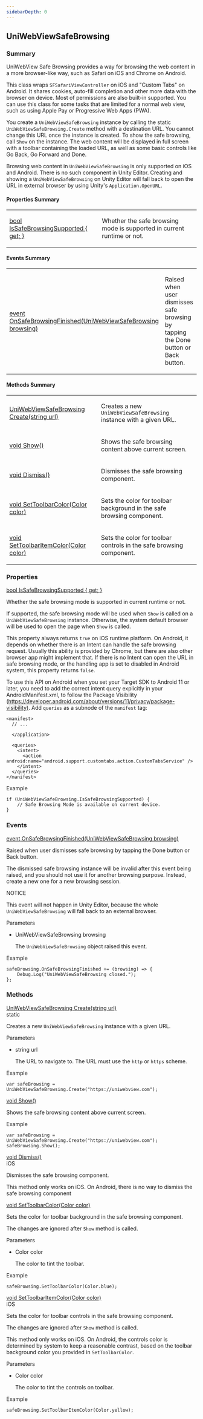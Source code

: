 ```yaml
---
sidebarDepth: 0
---
```


## UniWebViewSafeBrowsing

### Summary

UniWebView Safe Browsing provides a way for browsing the web content in a more browser-like way, such as Safari on 
iOS and Chrome on Android.

This class wraps `SFSafariViewController` on iOS and "Custom Tabs" on Android. It shares cookies, auto-fill 
completion and other more data with the browser on device. Most of permissions are also built-in supported. You can
use this class for some tasks that are limited for a normal web view, such as using Apple Pay or Progressive Web 
Apps (PWA).

You create a `UniWebViewSafeBrowsing` instance by calling the static `UniWebViewSafeBrowsing.Create` method with a
destination URL. You cannot change this URL once the instance is created. To show the safe browsing, call `Show` on
the instance. The web content will be displayed in full screen with a toolbar containing the loaded URL, as well
as some basic controls like Go Back, Go Forward and Done. 

Browsing web content in `UniWebViewSafeBrowsing` is only supported on iOS and Android. There is no such component in
Unity Editor. Creating and showing a `UniWebViewSafeBrowsing` on Unity Editor will fall back to open the URL in 
external browser by using Unity's `Application.OpenURL`.

#### Properties Summary

<table>
<tr><td><div class='api-summary-heading'><a href='#issafebrowsingsupported'><span class='return-type'>bool</span> IsSafeBrowsingSupported { get; }</a></div></td><td><div class='simple-summary'>
<p>Whether the safe browsing mode is supported in current runtime or not.</p>
</div>
</td></tr></table>

#### Events Summary

<table>
<tr><td><div class='api-summary-heading'><a href='#onsafebrowsingfinished'><span class='return-type'>event</span> OnSafeBrowsingFinished(UniWebViewSafeBrowsing browsing)</a></div></td><td><div class='simple-summary'>
<p>Raised when user dismisses safe browsing by tapping the Done button or Back button.</p>
</div>
</td></tr></table>

#### Methods Summary

<table>
<tr><td><div class='api-summary-heading'><a href='#create'><span class='return-type'>UniWebViewSafeBrowsing</span> Create(string url)</a></div></td><td><div class='simple-summary'>
<p>Creates a new <code>UniWebViewSafeBrowsing</code> instance with a given URL.</p>
</div>
</td></tr><tr><td><div class='api-summary-heading'><a href='#show'><span class='return-type'>void</span> Show()</a></div></td><td><div class='simple-summary'>
<p>Shows the safe browsing content above current screen.</p>
</div>
</td></tr><tr><td><div class='api-summary-heading'><a href='#dismiss'><span class='return-type'>void</span> Dismiss()</a></div></td><td><div class='simple-summary'>
<p>Dismisses the safe browsing component.</p>
</div>
</td></tr><tr><td><div class='api-summary-heading'><a href='#settoolbarcolor'><span class='return-type'>void</span> SetToolbarColor(Color color)</a></div></td><td><div class='simple-summary'>
<p>Sets the color for toolbar background in the safe browsing component.</p>
</div>
</td></tr><tr><td><div class='api-summary-heading'><a href='#settoolbaritemcolor'><span class='return-type'>void</span> SetToolbarItemColor(Color color)</a></div></td><td><div class='simple-summary'>
<p>Sets the color for toolbar controls in the safe browsing component.</p>
</div>
</td></tr></table>

### Properties

<div class='api-box property'>
  <div class="api-anchor" id='issafebrowsingsupported'></div><div class='api-heading' data-id='issafebrowsingsupported'><a href='#issafebrowsingsupported'><span class='return-type'>bool</span> IsSafeBrowsingSupported { get; }</a></div>
  <div class='api-body'>
    <div class='desc'>
      <div class='summary'>
<p>Whether the safe browsing mode is supported in current runtime or not.</p>
<p>If supported, the safe browsing mode will be used when <code>Show</code> is called on a <code>UniWebViewSafeBrowsing</code> instance.
Otherwise, the system default browser will be used to open the page when <code>Show</code> is called.</p>
<p>This property always returns <code>true</code> on iOS runtime platform. On Android, it depends on whether there is an Intent 
can handle the safe browsing request. Usually this ability is provided by Chrome, but there are also other browser app
might implement that. If there is no Intent can open the URL in safe browsing mode, or the handling app is set to 
disabled in Android system, this property returns <code>false</code>.</p>
<p>To use this API on Android when you set your Target SDK to Android 11 or later, you need to add the correct 
intent query explicitly in your AndroidManifest.xml, to follow the Package Visibility 
(<a href="https://developer.android.com/about/versions/11/privacy/package-visibility)">https://developer.android.com/about/versions/11/privacy/package-visibility)</a>. Add <code>queries</code> as a subnode of the 
<code>manifest</code> tag:</p>
<pre><code class="lang-xml"><span class="token operator">&lt;</span>manifest<span class="token operator">></span>
  <span class="token comment">// ...</span>
<span />
  <span class="token operator">&lt;</span><span class="token operator">/</span>application<span class="token operator">></span>
<span />
  <span class="token operator">&lt;</span>queries<span class="token operator">></span>
    <span class="token operator">&lt;</span>intent<span class="token operator">></span>
      <span class="token operator">&lt;</span><span class="token class-name">action</span> android<span class="token punctuation">:</span>name<span class="token operator">=</span><span class="token string">"android.support.customtabs.action.CustomTabsService"</span> <span class="token operator">/</span><span class="token operator">></span>
    <span class="token operator">&lt;</span><span class="token operator">/</span>intent<span class="token operator">></span>
  <span class="token operator">&lt;</span><span class="token operator">/</span>queries<span class="token operator">></span>
<span class="token operator">&lt;</span><span class="token operator">/</span>manifest<span class="token operator">></span>
</code></pre>
</div>
            <div class='example'>
    <p class='example-title'>Example</p>
<div class="language-csharp extra-class">
<pre class="language-csharp"><code><span class="token keyword">if</span> <span class="token punctuation">(</span>UniWebViewSafeBrowsing<span class="token punctuation">.</span>IsSafeBrowsingSupported<span class="token punctuation">)</span> <span class="token punctuation">{</span>
    <span class="token comment">// Safe Browsing Mode is available on current device.</span>
<span class="token punctuation">}</span>
</code></pre>
</div>
</div>
    </div>
  </div>
</div>

### Events

<div class='api-box method'>
  <div class="api-anchor" id='onsafebrowsingfinished'></div><div class='api-heading' data-id='onsafebrowsingfinished'><a href='#onsafebrowsingfinished'><span class='return-type'>event</span> OnSafeBrowsingFinished(UniWebViewSafeBrowsing browsing)</a></div>
  <div class='api-body'>
    <div class='desc'>
      <div class='summary'>
<p>Raised when user dismisses safe browsing by tapping the Done button or Back button.</p>
<p>The dismissed safe browsing instance will be invalid after this event being raised, and you should not use 
it for another browsing purpose. Instead, create a new one for a new browsing session.</p>
</div>
      <div class='warning custom-block'>
  <p class="custom-block-title">NOTICE</p>
  <p>
        This event will not happen in Unity Editor, because the whole <code>UniWebViewSafeBrowsing</code> will fall back to an 
external browser.

  </p>
</div>
      <div class='parameters'>
<div class='section-title'>Parameters</div>
<div class='parameter-item-list'><ul>
  <li>
    <div class='parameter-item'><span class='parameter-item-type'>UniWebViewSafeBrowsing</span> <span class='parameter-item-name'>browsing</span></div>
    <div class='parameter-item-desc'><p>The <code>UniWebViewSafeBrowsing</code> object raised this event.</p>
</div>
  </li>
</ul></div>
</div>
            <div class='example'>
    <p class='example-title'>Example</p>
<div class="language-csharp extra-class">
<pre class="language-csharp"><code>safeBrowsing<span class="token punctuation">.</span>OnSafeBrowsingFinished <span class="token operator">+=</span> <span class="token punctuation">(</span>browsing<span class="token punctuation">)</span> <span class="token operator">=></span> <span class="token punctuation">{</span> 
    Debug<span class="token punctuation">.</span><span class="token function">Log</span><span class="token punctuation">(</span><span class="token string">"UniWebViewSafeBrowsing closed."</span><span class="token punctuation">)</span><span class="token punctuation">;</span>
<span class="token punctuation">}</span><span class="token punctuation">;</span>
</code></pre>
</div>
</div>
    </div>
  </div>
</div>

### Methods

<div class='api-box method'>
  <div class="api-anchor" id='create'></div><div class='api-heading' data-id='create'><a href='#create'><span class='return-type'>UniWebViewSafeBrowsing</span> Create(string url)</a><div class='api-badge api-badge-blue'>static</div></div>
  <div class='api-body'>
    <div class='desc'>
      <div class='summary'>
<p>Creates a new <code>UniWebViewSafeBrowsing</code> instance with a given URL.</p>
</div>
            <div class='parameters'>
<div class='section-title'>Parameters</div>
<div class='parameter-item-list'><ul>
  <li>
    <div class='parameter-item'><span class='parameter-item-type'>string</span> <span class='parameter-item-name'>url</span></div>
    <div class='parameter-item-desc'><p>The URL to navigate to. The URL must use the <code>http</code> or <code>https</code> scheme.</p>
</div>
  </li>
</ul></div>
</div>
            <div class='example'>
    <p class='example-title'>Example</p>
<div class="language-csharp extra-class">
<pre class="language-csharp"><code><span class="token class-name"><span class="token keyword">var</span></span> safeBrowsing <span class="token operator">=</span> UniWebViewSafeBrowsing<span class="token punctuation">.</span><span class="token function">Create</span><span class="token punctuation">(</span><span class="token string">"https://uniwebview.com"</span><span class="token punctuation">)</span><span class="token punctuation">;</span>
</code></pre>
</div>
</div>
    </div>
  </div>
</div>
<div class='api-box method'>
  <div class="api-anchor" id='show'></div><div class='api-heading' data-id='show'><a href='#show'><span class='return-type'>void</span> Show()</a></div>
  <div class='api-body'>
    <div class='desc'>
      <div class='summary'>
<p>Shows the safe browsing content above current screen.</p>
</div>
                        <div class='example'>
    <p class='example-title'>Example</p>
<div class="language-csharp extra-class">
<pre class="language-csharp"><code><span class="token class-name"><span class="token keyword">var</span></span> safeBrowsing <span class="token operator">=</span> UniWebViewSafeBrowsing<span class="token punctuation">.</span><span class="token function">Create</span><span class="token punctuation">(</span><span class="token string">"https://uniwebview.com"</span><span class="token punctuation">)</span><span class="token punctuation">;</span>
safeBrowsing<span class="token punctuation">.</span><span class="token function">Show</span><span class="token punctuation">(</span><span class="token punctuation">)</span><span class="token punctuation">;</span>
</code></pre>
</div>
</div>
    </div>
  </div>
</div>
<div class='api-box method'>
  <div class="api-anchor" id='dismiss'></div><div class='api-heading' data-id='dismiss'><a href='#dismiss'><span class='return-type'>void</span> Dismiss()</a><div class='api-badge api-badge-orange'>iOS</div></div>
  <div class='api-body'>
    <div class='desc'>
      <div class='summary'>
<p>Dismisses the safe browsing component.</p>
<p>This method only works on iOS. On Android, there is no way to dismiss the safe browsing component </p>
</div>
                            </div>
  </div>
</div>
<div class='api-box method'>
  <div class="api-anchor" id='settoolbarcolor'></div><div class='api-heading' data-id='settoolbarcolor'><a href='#settoolbarcolor'><span class='return-type'>void</span> SetToolbarColor(Color color)</a></div>
  <div class='api-body'>
    <div class='desc'>
      <div class='summary'>
<p>Sets the color for toolbar background in the safe browsing component. </p>
<p>The changes are ignored after <code>Show</code> method is called.</p>
</div>
            <div class='parameters'>
<div class='section-title'>Parameters</div>
<div class='parameter-item-list'><ul>
  <li>
    <div class='parameter-item'><span class='parameter-item-type'>Color</span> <span class='parameter-item-name'>color</span></div>
    <div class='parameter-item-desc'><p>The color to tint the toolbar.</p>
</div>
  </li>
</ul></div>
</div>
            <div class='example'>
    <p class='example-title'>Example</p>
<div class="language-csharp extra-class">
<pre class="language-csharp"><code>safeBrowsing<span class="token punctuation">.</span><span class="token function">SetToolbarColor</span><span class="token punctuation">(</span>Color<span class="token punctuation">.</span>blue<span class="token punctuation">)</span><span class="token punctuation">;</span>
</code></pre>
</div>
</div>
    </div>
  </div>
</div>
<div class='api-box method'>
  <div class="api-anchor" id='settoolbaritemcolor'></div><div class='api-heading' data-id='settoolbaritemcolor'><a href='#settoolbaritemcolor'><span class='return-type'>void</span> SetToolbarItemColor(Color color)</a><div class='api-badge api-badge-orange'>iOS</div></div>
  <div class='api-body'>
    <div class='desc'>
      <div class='summary'>
<p>Sets the color for toolbar controls in the safe browsing component. </p>
<p>The changes are ignored after <code>Show</code> method is called.</p>
<p>This method only works on iOS. On Android, the controls color is determined by system to keep a reasonable 
contrast, based on the toolbar background color you provided in <code>SetToolbarColor</code>.</p>
</div>
            <div class='parameters'>
<div class='section-title'>Parameters</div>
<div class='parameter-item-list'><ul>
  <li>
    <div class='parameter-item'><span class='parameter-item-type'>Color</span> <span class='parameter-item-name'>color</span></div>
    <div class='parameter-item-desc'><p>The color to tint the controls on toolbar.</p>
</div>
  </li>
</ul></div>
</div>
            <div class='example'>
    <p class='example-title'>Example</p>
<div class="language-csharp extra-class">
<pre class="language-csharp"><code>safeBrowsing<span class="token punctuation">.</span><span class="token function">SetToolbarItemColor</span><span class="token punctuation">(</span>Color<span class="token punctuation">.</span>yellow<span class="token punctuation">)</span><span class="token punctuation">;</span>
</code></pre>
</div>
</div>
    </div>
  </div>
</div>

